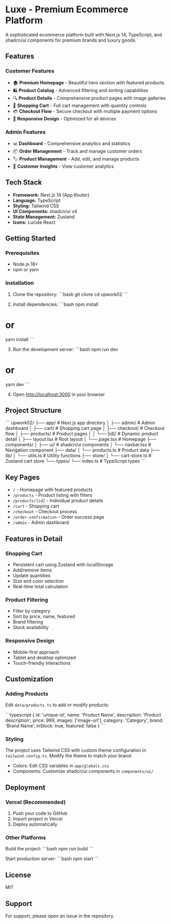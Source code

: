 # Luxe - Premium Ecommerce Platform

A sophisticated ecommerce platform built with Next.js 14, TypeScript, and shadcn/ui components for premium brands and luxury goods.

## Features

### Customer Features
- 🏠 **Premium Homepage** - Beautiful hero section with featured products
- 🛍️ **Product Catalog** - Advanced filtering and sorting capabilities
- 🔍 **Product Details** - Comprehensive product pages with image galleries
- 🛒 **Shopping Cart** - Full cart management with quantity controls
- 💳 **Checkout Flow** - Secure checkout with multiple payment options
- 📱 **Responsive Design** - Optimized for all devices

### Admin Features
- 📊 **Dashboard** - Comprehensive analytics and statistics
- 📦 **Order Management** - Track and manage customer orders
- 🏷️ **Product Management** - Add, edit, and manage products
- 👥 **Customer Insights** - View customer analytics

## Tech Stack

- **Framework:** Next.js 14 (App Router)
- **Language:** TypeScript
- **Styling:** Tailwind CSS
- **UI Components:** shadcn/ui v4
- **State Management:** Zustand
- **Icons:** Lucide React

## Getting Started

### Prerequisites

- Node.js 18+ 
- npm or yarn

### Installation

1. Clone the repository:
\`\`\`bash
git clone <repository-url>
cd upwork02
\`\`\`

2. Install dependencies:
\`\`\`bash
npm install
# or
yarn install
\`\`\`

3. Run the development server:
\`\`\`bash
npm run dev
# or
yarn dev
\`\`\`

4. Open [http://localhost:3000](http://localhost:3000) in your browser

## Project Structure

\`\`\`
upwork02/
├── app/                      # Next.js app directory
│   ├── admin/               # Admin dashboard
│   ├── cart/                # Shopping cart page
│   ├── checkout/            # Checkout flow
│   ├── products/            # Product pages
│   │   └── [id]/           # Dynamic product detail
│   ├── layout.tsx          # Root layout
│   └── page.tsx            # Homepage
├── components/
│   ├── ui/                 # shadcn/ui components
│   └── navbar.tsx          # Navigation component
├── data/
│   └── products.ts         # Product data
├── lib/
│   └── utils.ts            # Utility functions
├── store/
│   └── cart-store.ts       # Zustand cart store
└── types/
    └── index.ts            # TypeScript types
\`\`\`

## Key Pages

- `/` - Homepage with featured products
- `/products` - Product listing with filters
- `/products/[id]` - Individual product details
- `/cart` - Shopping cart
- `/checkout` - Checkout process
- `/order-confirmation` - Order success page
- `/admin` - Admin dashboard

## Features in Detail

### Shopping Cart
- Persistent cart using Zustand with localStorage
- Add/remove items
- Update quantities
- Size and color selection
- Real-time total calculation

### Product Filtering
- Filter by category
- Sort by price, name, featured
- Brand filtering
- Stock availability

### Responsive Design
- Mobile-first approach
- Tablet and desktop optimized
- Touch-friendly interactions

## Customization

### Adding Products

Edit `data/products.ts` to add or modify products:

\`\`\`typescript
{
  id: 'unique-id',
  name: 'Product Name',
  description: 'Product description',
  price: 999,
  images: ['image-url'],
  category: 'Category',
  brand: 'Brand Name',
  inStock: true,
  featured: false
}
\`\`\`

### Styling

The project uses Tailwind CSS with custom theme configuration in `tailwind.config.ts`. Modify the theme to match your brand:

- Colors: Edit CSS variables in `app/globals.css`
- Components: Customize shadcn/ui components in `components/ui/`

## Deployment

### Vercel (Recommended)

1. Push your code to GitHub
2. Import project in Vercel
3. Deploy automatically

### Other Platforms

Build the project:
\`\`\`bash
npm run build
\`\`\`

Start production server:
\`\`\`bash
npm start
\`\`\`

## License

MIT

## Support

For support, please open an issue in the repository.

